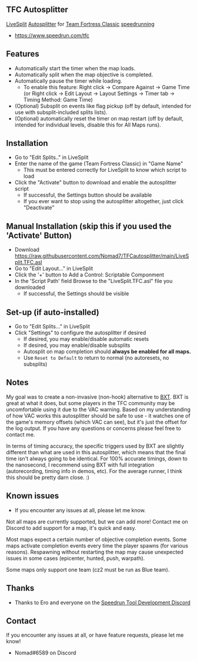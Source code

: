 ## TFC Autosplitter

[LiveSplit](http://livesplit.org/) [Autosplitter](https://github.com/LiveSplit/LiveSplit.AutoSplitters) for [Team Fortress Classic](https://store.steampowered.com/app/20/Team_Fortress_Classic/) [speedrunning](https://www.speedrun.com/tfc)

- https://www.speedrun.com/tfc

## Features

- Automatically start the timer when the map loads.
- Automatically split when the map objective is completed.
- Automatically pause the timer while loading. 
  - To enable this feature: Right click -> Compare Against -> Game Time (or Right click -> Edit Layout -> Layout Settings -> Timer tab -> Timing Method: Game Time)
- (Optional) Subsplit on events like flag pickup (off by default, intended for use with subsplit-included splits lists).
- (Optional) automatically reset the timer on map restart (off by default, intended for individual levels, disable this for All Maps runs).

## Installation 

- Go to "Edit Splits.." in LiveSplit
- Enter the name of the game (Team Fortress Classic) in "Game Name"
  - This must be entered correctly for LiveSplit to know which script to load
- Click the "Activate" button to download and enable the autosplitter script
  - If successful, the Settings button should be available
  - If you ever want to stop using the autosplitter altogether, just click "Deactivate"

## Manual Installation (skip this if you used the 'Activate' Button)

- Download https://raw.githubusercontent.com/Nomad7/TFCautosplitter/main/LiveSplit.TFC.asl
- Go to "Edit Layout..." in LiveSplit
- Click the '+' button to Add a Control: Scriptable Componment
- In the 'Script Path' field Browse to the "LiveSplit.TFC.asl" file you downloaded
  - If successful, the Settings should be visible
  
## Set-up (if auto-installed)

- Go to "Edit Splits..." in LiveSplit
- Click "Settings" to configure the autosplitter if desired
  - If desired, you may enable/disable automatic resets
  - If desired, you may enable/disable subsplits
  - Autosplit on map completion should **always be enabled for all maps.**
  - Use `Reset to Default` to return to normal (no autoresets, no subsplits)
  
## Notes

My goal was to create a non-invasive (non-hook) alternative to [BXT](https://github.com/YaLTeR/BunnymodXT).
BXT is great at what it does, but some players in the TFC community
may be uncomfortable using it due to the VAC warning.
Based on my understanding of how VAC works this autosplitter should
be safe to use - it watches one of the game's memory offsets (which
VAC can see), but it's just the offset for the log output.
If you have any questions or concerns please feel free to contact me.

In terms of timing accuracy, the specific triggers used by BXT are
slightly different than what are used in this autosplitter, which
means that the final time isn't always going to be identical.
For 100% accurate timings, down to the nanosecond, I recommend using
BXT with full integration (autorecording, timing info in demos, etc).
For the average runner, I think this should be pretty darn close. :)

## Known issues

- If you encounter any issues at all, please let me know.

Not all maps are currently supported, but we can add more!
Contact me on Discord to add support for a map, it's quick and easy.

Most maps expect a certain number of objective completion events.
Some maps activate completion events every time the player spawns 
(for various reasons). Respawning without restarting the map may
cause unexpected issues in some cases (epicenter, hunted, push, warpath).

Some maps only support one team (cz2 must be run as Blue team).

## Thanks

- Thanks to Ero and everyone on the [Speedrun Tool Development Discord](https://discord.gg/N6wv8pW)

## Contact

If you encounter any issues at all, or have feature requests, please let me know! 

- Nomad#6589 on Discord
